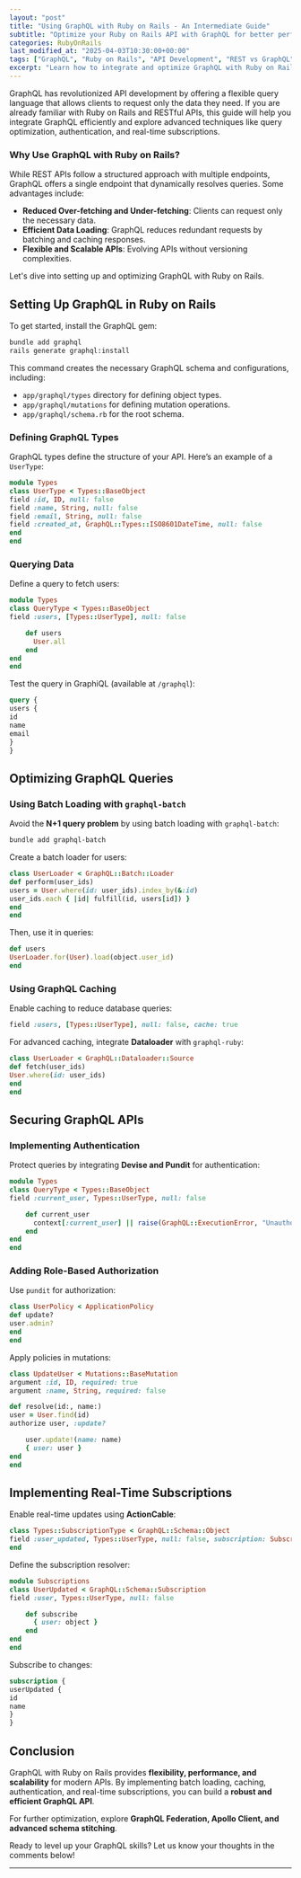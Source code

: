```yaml
---
layout: "post"
title: "Using GraphQL with Ruby on Rails - An Intermediate Guide"
subtitle: "Optimize your Ruby on Rails API with GraphQL for better performance and flexibility"
categories: RubyOnRails
last_modified_at: "2025-04-03T10:30:00+00:00"
tags: ["GraphQL", "Ruby on Rails", "API Development", "REST vs GraphQL", "Advanced GraphQL"]
excerpt: "Learn how to integrate and optimize GraphQL with Ruby on Rails. This intermediate guide covers schema design, query optimization, authentication, and advanced GraphQL techniques."
---
```

GraphQL has revolutionized API development by offering a flexible query language that allows clients to request only the data they need. If you are already familiar with Ruby on Rails and RESTful APIs, this guide will help you integrate GraphQL efficiently and explore advanced techniques like query optimization, authentication, and real-time subscriptions.

### Why Use GraphQL with Ruby on Rails?

While REST APIs follow a structured approach with multiple endpoints, GraphQL offers a single endpoint that dynamically resolves queries. Some advantages include:

- **Reduced Over-fetching and Under-fetching**: Clients can request only the necessary data.
- **Efficient Data Loading**: GraphQL reduces redundant requests by batching and caching responses.
- **Flexible and Scalable APIs**: Evolving APIs without versioning complexities.

Let's dive into setting up and optimizing GraphQL with Ruby on Rails.

## Setting Up GraphQL in Ruby on Rails

To get started, install the GraphQL gem:

```sh  
bundle add graphql  
rails generate graphql:install  
```

This command creates the necessary GraphQL schema and configurations, including:

- `app/graphql/types` directory for defining object types.
- `app/graphql/mutations` for defining mutation operations.
- `app/graphql/schema.rb` for the root schema.

### Defining GraphQL Types

GraphQL types define the structure of your API. Here’s an example of a `UserType`:

```ruby  
module Types  
class UserType < Types::BaseObject  
field :id, ID, null: false  
field :name, String, null: false  
field :email, String, null: false  
field :created_at, GraphQL::Types::ISO8601DateTime, null: false  
end  
end  
```

### Querying Data

Define a query to fetch users:

```ruby  
module Types  
class QueryType < Types::BaseObject  
field :users, [Types::UserType], null: false

    def users  
      User.all  
    end  
end  
end  
```

Test the query in GraphiQL (available at `/graphql`):

```graphql  
query {  
users {  
id  
name  
email  
}  
}  
```

## Optimizing GraphQL Queries

### Using Batch Loading with `graphql-batch`

Avoid the **N+1 query problem** by using batch loading with `graphql-batch`:

```sh  
bundle add graphql-batch  
```

Create a batch loader for users:

```ruby  
class UserLoader < GraphQL::Batch::Loader  
def perform(user_ids)  
users = User.where(id: user_ids).index_by(&:id)  
user_ids.each { |id| fulfill(id, users[id]) }  
end  
end  
```

Then, use it in queries:

```ruby  
def users  
UserLoader.for(User).load(object.user_id)  
end  
```

### Using GraphQL Caching

Enable caching to reduce database queries:

```ruby  
field :users, [Types::UserType], null: false, cache: true  
```

For advanced caching, integrate **Dataloader** with `graphql-ruby`:

```ruby  
class UserLoader < GraphQL::Dataloader::Source  
def fetch(user_ids)  
User.where(id: user_ids)  
end  
end  
```

## Securing GraphQL APIs

### Implementing Authentication

Protect queries by integrating **Devise and Pundit** for authentication:

```ruby  
module Types  
class QueryType < Types::BaseObject  
field :current_user, Types::UserType, null: false

    def current_user  
      context[:current_user] || raise(GraphQL::ExecutionError, "Unauthorized")  
    end  
end  
end  
```

### Adding Role-Based Authorization

Use `pundit` for authorization:

```ruby  
class UserPolicy < ApplicationPolicy  
def update?  
user.admin?  
end  
end  
```

Apply policies in mutations:

```ruby  
class UpdateUser < Mutations::BaseMutation  
argument :id, ID, required: true  
argument :name, String, required: false

def resolve(id:, name:)  
user = User.find(id)  
authorize user, :update?

    user.update!(name: name)  
    { user: user }  
end  
end  
```

## Implementing Real-Time Subscriptions

Enable real-time updates using **ActionCable**:

```ruby  
class Types::SubscriptionType < GraphQL::Schema::Object  
field :user_updated, Types::UserType, null: false, subscription: Subscriptions::UserUpdated  
end  
```

Define the subscription resolver:

```ruby  
module Subscriptions  
class UserUpdated < GraphQL::Schema::Subscription  
field :user, Types::UserType, null: false

    def subscribe  
      { user: object }  
    end  
end  
end  
```

Subscribe to changes:

```graphql  
subscription {  
userUpdated {  
id  
name  
}  
}  
```

## Conclusion

GraphQL with Ruby on Rails provides **flexibility, performance, and scalability** for modern APIs. By implementing batch loading, caching, authentication, and real-time subscriptions, you can build a **robust and efficient GraphQL API**.

For further optimization, explore **GraphQL Federation, Apollo Client, and advanced schema stitching**.

Ready to level up your GraphQL skills? Let us know your thoughts in the comments below!

---
